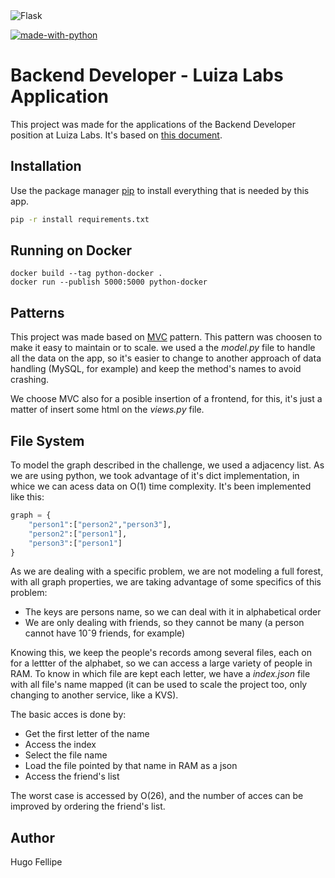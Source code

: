<img alt="Flask" src="https://img.shields.io/badge/flask-%23000.svg?style=for-the-badge&logo=flask&logoColor=white"/>

[![made-with-python](https://img.shields.io/badge/Made%20with-Python-1f425f.svg)](https://www.python.org/)

# Backend Developer - Luiza Labs Application

This project was made for the applications of the Backend Developer position at Luiza Labs. It's based on [this document](https://docs.google.com/document/d/14MxNO1gCjBdEEM8cSMuU_Ci2R4aB6vSWpH3IViLrG84/edit).

## Installation

Use the package manager [pip](https://pip.pypa.io/en/stable/) to install everything that is needed by this app.

```bash
pip -r install requirements.txt
```

## Running on Docker
```docker
docker build --tag python-docker .
docker run --publish 5000:5000 python-docker
```

## Patterns
This project was made based on [MVC](https://pt.wikipedia.org/wiki/MVC) pattern. This pattern was choosen to make it easy to maintain or to scale. we used a the <i>model.py</i> file to handle all the data on the app, so it's easier to change to another approach of data handling (MySQL, for example) and keep the method's names to avoid crashing. 

We choose MVC also for a posible insertion of a frontend, for this, it's just a matter of insert some html on the <i>views.py</i> file.

## File System
To model the graph described in the challenge, we used a adjacency list. As we are using python, we took advantage of it's dict implementation, in whice we can acess data on O(1) time complexity. It's been implemented like this:
```python
graph = {
    "person1":["person2","person3"],
    "person2":["person1"],
    "person3":["person1"]
}
```

As we are dealing with a specific problem, we are not modeling a full forest, with all graph properties, we are taking advantage of some specifics of this problem:
- The keys are persons name, so we can deal with it in alphabetical order
- We are only dealing with friends, so they cannot be many (a person cannot have 10ˆ9 friends, for example)

Knowing this, we keep the people's records among several files, each on for a lettter of the alphabet, so we can access a large variety of people in RAM. To know in which file are kept each letter, we have a <i>index.json</i> file with all file's name mapped (it can be used to scale the project too, only changing to another service, like a KVS).

The basic acces is done by:
- Get the first letter of the name
- Access the index
- Select the file name
- Load the file pointed by that name in RAM as a json
- Access the  friend's list

The worst case is accessed by O(26), and the number of acces can be improved by ordering the friend's list.

## Author
Hugo Fellipe 
